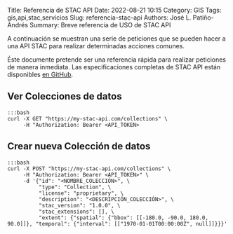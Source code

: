 Title: Referencia de STAC API
Date: 2022-08-21 10:15
Category: GIS
Tags: gis,api,stac,servicios
Slug: referencia-stac-api
Authors: José L. Patiño-Andrés
Summary: Breve referencia de USO de STAC API

A continuación se muestran una serie de peticiones que se pueden hacer a una API
STAC para realizar determinadas acciones comunes.

Éste documente pretende ser una referencia rápida para realizar peticiones de
manera inmediata. Las especificaciones completas de STAC API están disponibles
[en GitHub](https://github.com/radiantearth/stac-spec).

## Ver Colecciones de datos

    :::bash
    curl -X GET "https://my-stac-api.com/collections" \
         -H "Authorization: Bearer <API_TOKEN>

## Crear nueva Colección de datos

    :::bash
    curl -X POST "https://my-stac-api.com/collections" \
         -H "Authorization: Bearer <API_TOKEN>" \
         -d '{"id": "<NOMBRE_COLECCIÓN>", \
              "type": "Collection", \
              "license": "proprietary", \
              "description": "<DESCRIPCIÓN_COLECCIÓN>", \
              "stac_version": "1.0.0", \
              "stac_extensions": [], \
              "extent": {"spatial": {"bbox": [[-180.0, -90.0, 180.0, 90.0]]}, "temporal": {"interval": [["1970-01-01T00:00:00Z", null]]}}}'

